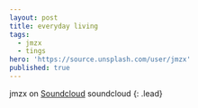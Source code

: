 ```yaml
---
layout: post
title: everyday living
tags:
  - jmzx
  - tings
hero: 'https://source.unsplash.com/user/jmzx'
published: true
---
```

jmzx on [Soundcloud](https://www.soundcloud.com/jmzx/dealin-minds-preview)
soundcloud
{: .lead}
[^1]: soundcloud
